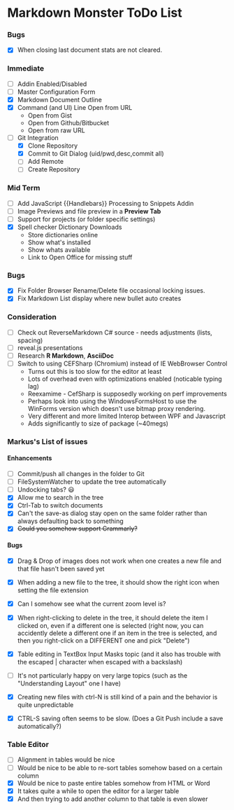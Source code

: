 ﻿# Markdown Monster ToDo List

### Bugs
* [x] When closing last document stats are not cleared.

### Immediate
* [ ] Addin Enabled/Disabled
* [ ] Master Configuration Form
* [x] Markdown Document Outline
* [x] Command (and UI) Line Open from URL
    * Open from Gist
    * Open from Github/Bitbucket
    * Open from raw URL
* [ ] Git Integration
    *  [x] Clone Repository
    *  [x] Commit to Git Dialog (uid/pwd,desc,commit all)
    *  [ ] Add Remote
    *  [ ] Create Repository

### Mid Term
* [ ] Add JavaScript {{Handlebars}} Processing to Snippets Addin
* [ ] Image Previews and file preview in a **Preview Tab**
* [ ] Support for projects (or folder specific settings)
* [x] Spell checker Dictionary Downloads
    * Store dictionaries online
    * Show what's installed
    * Show whats available
    * Link to Open Office for missing stuff

### Bugs
* [x] Fix Folder Browser Rename/Delete file occasional locking issues.
* [x] Fix Markdown List display where new bullet auto creates

### Consideration
* [ ] Check out ReverseMarkdown C# source - needs adjustments (lists, spacing)
* [ ] reveal.js presentations
* [ ] Research **R Markdown**, **AsciiDoc**
* [ ] Switch to using CEFSharp (Chromium) instead of IE WebBrowser Control 
    * Turns out this is too slow for the editor at least
    * Lots of overhead even with optimizations enabled (noticable typing lag)
    * Reexamime - CefSharp is supposedly working on perf improvements
    * Perhaps look into using the WindowsFormsHost to use the WinForms version
      which doesn't use bitmap proxy rendering.
    * Very different and more limited Interop between WPF and Javascript
    * Adds significantly to size of package (~40megs)
        
### Markus's List of issues

#### Enhancements
    

* [ ] Commit/push all changes in the folder to Git
* [ ] FileSystemWatcher to update the tree automatically
* [ ] Undocking tabs? :smiley:
* [x] Allow me to search in the tree
* [x] Ctrl-Tab to switch documents
* [x] Can't the save-as dialog stay open on the same folder rather than always defaulting back to something
* [x] ~~Could you somehow support Grammarly?~~

#### Bugs 

* [x] Drag & Drop of images does not work when one creates a new file and that file hasn't been saved yet
* [x] When adding a new file to the tree, it should show the right icon when setting the file extension
* [x] Can I somehow see what the current zoom level is?
* [x] When right-clicking to delete in the tree, it should delete the item I clicked on, even if a different one is selected (right now, you can accidently delete a different one if an item in the tree is selected, and then you right-click on a DIFFERENT one and pick "Delete")
* [x] Table editing in TextBox Input Masks topic (and it also has trouble with the escaped | character when escaped with a backslash)
* [ ] It's not particularly happy on very large topics (such as the "Understanding Layout" one I have)


* [x] Creating new files with ctrl-N is still kind of a pain and the behavior is quite unpredictable
* [x] CTRL-S saving often seems to be slow. (Does a Git Push include a save automatically?)

### Table Editor
* [ ] Alignment in tables would be nice
* [ ] Would be nice to be able to re-sort tables somehow based on a certain column
* [x] Would be nice to paste entire tables somehow from HTML or Word
* [x] It takes quite a while to open the editor for a larger table
* [x] And then trying to add another column to that table is even slower

